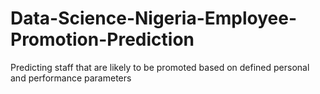 # Data-Science-Nigeria-Employee-Promotion-Prediction
Predicting staff that are likely to be promoted based on defined personal and performance parameters
